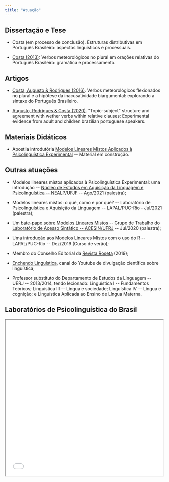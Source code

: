 ```yaml
---
title: "Atuação"
---
```


## Dissertação e Tese
- Costa (em processo de conclusão). Estruturas distributivas em Português Brasileiro: aspectos linguísticos e processuais.

- [Costa (2013)](https://www.maxwell.vrac.puc-rio.br/colecao.php?strSecao=resultado&nrSeq=23890@2): Verbos meteorológicos no plural em orações relativas do Português Brasileiro: gramática e processamento.

## Artigos
- [Costa, Augusto & Rodrigues (2016)](https://periodicos.ufjf.br/index.php/veredas/article/view/24982). Verbos meteorológicos flexionados no plural e a hipótese da inacusatividade biargumental: explorando a sintaxe do Português Brasileiro.

- [Augusto, Rodrigues & Costa (2020)](https://books.google.it/books/about/Language_Acquisition_Processing_and_Bili.html?id=urzxDwAAQBAJ&redir_esc=y). "Topic-subject" structure and agreement with wether verbs within relative clauses: Experimental evidence from adult and children brazilian portuguese speakers.

## Materiais Didáticos
- Apostila introdutória [Modelos Lineares Mistos Aplicados à Psicolinguística Experimental](https://igordeo-costa.github.io/posts/modelosmistos/) -- Material em construção.

## Outras atuações
- Modelos lineares mistos aplicados à Psicolinguística Experimental: uma introdução -- [Núcleo de Estudos em Aquisição da Linguagem e Psicolinguística -- NEALP/UFJF](https://www.ufjf.br/nealp/) -- Ago/2021 (palestra);

- Modelos lineares mistos: o quê, como e por quê? -- Laboratório de Psicolinguística e Aquisição da Linguagem -- LAPAL/PUC-Rio - Jul/2021 (palestra);

- Um [bate-papo sobre Modelos Lineares Mistos](https://www.youtube.com/watch?v=nQ7l9sSEWgY&t=2792s) -- Grupo de Trabalho do [Laboratório de Acesso Sintático -- ACESIN/UFRJ](http://www.acesin.letras.ufrj.br/) -- Jul/2020 (palestra);

- Uma introdução aos Modelos Lineares Mistos com o uso do R -- LAPAL/PUC-Rio -- Dez/2019 (Curso de verão);

- Membro do Conselho Editorial da [Revista Roseta](http://www.roseta.org.br/sobre/) (2019);

- [Enchendo Linguística](https://www.youtube.com/channel/UCB-6vpF2TxHJE7gQ3fktzVw), canal do Youtube de divulgação científica sobre linguística;

- Professor substituto do Departamento de Estudos da Linguagem -- UERJ -- 2013/2014, tendo lecionado: Linguística I -- Fundamentos Teóricos; Linguística III -- Língua e sociedade; Linguística IV -- Língua e cognição; e Linguística Aplicada ao Ensino de Língua Materna.

## Laboratórios de Psicolinguística do Brasil

<iframe seamless src="/static/LabsDoBrasil.html" width="100%" height="500"></iframe>
